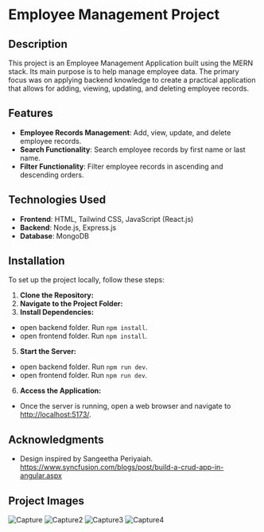 # Employee Management Project

## Description

This project is an Employee Management Application built using the MERN stack. 
Its main purpose is to help manage employee data. 
The primary focus was on applying backend knowledge to create a practical application that allows for adding, viewing, updating, and deleting employee records.

## Features

- **Employee Records Management**: Add, view, update, and delete employee records.
- **Search Functionality**: Search employee records by first name or last name.
- **Filter Functionality**: Filter employee records in ascending and descending orders.

## Technologies Used

- **Frontend**: HTML, Tailwind CSS, JavaScript (React.js)
- **Backend**: Node.js, Express.js
- **Database**: MongoDB

## Installation

To set up the project locally, follow these steps:

1. **Clone the Repository:**
2. **Navigate to the Project Folder:**
4. **Install Dependencies:**
- open backend folder. Run `npm install`.
- open frontend folder. Run `npm install`.
5. **Start the Server:**
- open backend folder. Run `npm run dev`.
- open frontend folder. Run `npm run dev`.
6. **Access the Application:**
- Once the server is running, open a web browser and navigate to [http://localhost:5173/](http://localhost:5173/).

## Acknowledgments

- Design inspired by Sangeetha Periyaiah. https://www.syncfusion.com/blogs/post/build-a-crud-app-in-angular.aspx

## Project Images

![Capture](https://github.com/augutis44/EmployeeManagement/assets/66724085/bf3270d8-e6d8-4ce7-b176-9cc9421813a4)
![Capture2](https://github.com/augutis44/EmployeeManagement/assets/66724085/21878196-c155-444a-b1fa-36d0bec202c4)
![Capture3](https://github.com/augutis44/EmployeeManagement/assets/66724085/27583d77-d068-4178-b2a7-7574115c75f2)
![Capture4](https://github.com/augutis44/EmployeeManagement/assets/66724085/7e59ebf6-09f3-4f67-8700-7a82a09f654c)
